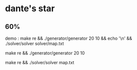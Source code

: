 # dante's star
## 60%

demo : make re && ./generator/generator 20 10 && echo '\n' && ./solver/solver solver/map.txt 

make re && ./generator/generator 20 10

make re && ./solver/solver map.txt

